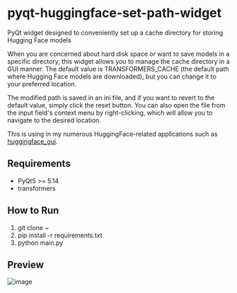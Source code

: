 # pyqt-huggingface-set-path-widget
PyQt widget designed to conveniently set up a cache directory for storing Hugging Face models

When you are concerned about hard disk space or want to save models in a specific directory, this widget allows you to manage the cache directory in a GUI manner. The default value is TRANSFORMERS_CACHE (the default path where Hugging Face models are downloaded), but you can change it to your preferred location.

The modified path is saved in an ini file, and if you want to revert to the default value, simply click the reset button. You can also open the file from the input field's context menu by right-clicking, which will allow you to navigate to the desired location.

This is using in my numerous HuggingFace-related applications such as <a href="https://github.com/yjg30737/huggingface_gui.git">huggingface_gui</a>. 

## Requirements
* PyQt5 >= 5.14
* transformers

## How to Run
1. git clone ~
2. pip install -r requirements.txt
3. python main.py

## Preview
![image](https://github.com/yjg30737/pyqt-huggingface-set-path-widget/assets/55078043/7244d807-5208-4813-bc12-4729ba7d0d40)
